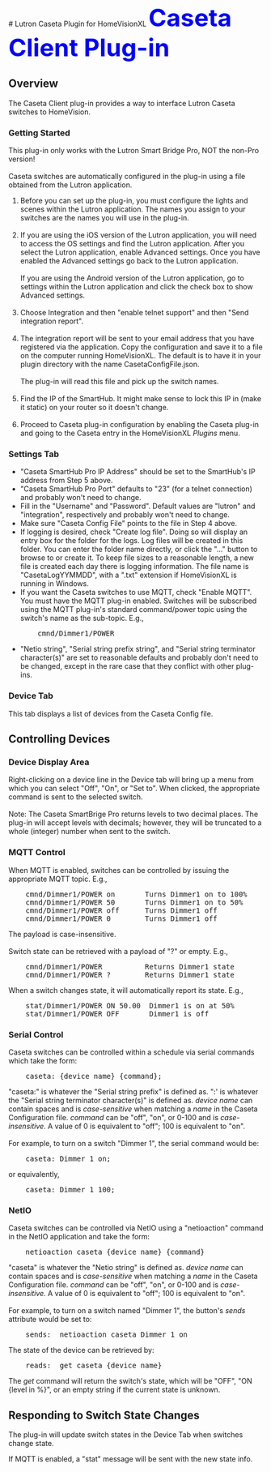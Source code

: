 <!-- $Revision: 1.1 $ -->
<!-- $Date: 2018/07/11 18:30:16 $ -->
<html>

<body>
# Lutron Caseta Plugin for HomeVisionXL
<font size=12><font color=#0000FF><b>Caseta Client Plug-in</b></font></font>
<h2>Overview</h2>
The Caseta Client plug-in provides a way to interface Lutron Caseta switches to HomeVision.
<h3>Getting Started</h3>
This plug-in only works with the Lutron Smart Bridge Pro, NOT the non-Pro version!
<br><br>
Caseta switches are automatically configured in the plug-in using a file obtained from the Lutron application.
<ol>
<li>Before you can set up the plug-in, you must configure the lights and scenes within the Lutron application.
The names you assign to your switches are the names you will use in the plug-in.
<br><br>
<li>
If you are using the iOS version of the Lutron application, you will need to access the OS settings and find the Lutron application. After you select the Lutron application, enable Advanced settings. Once you have enabled the Advanced settings go back to the Lutron application.
<br>
<br>
If you are using the Android version of the Lutron application, go to settings within the Lutron application and click the check box to show Advanced settings.
<br><br>
<li>
Choose Integration and then
"enable telnet support"
and then
"Send integration report".
<br><br>
<li>
The integration report will be sent to your email address that you have registered via the application. 
Copy the configuration and save it to a file on the computer running HomeVisionXL.
The default is to have it in your plugin directory with the name CasetaConfigFile.json.
<br><br>
The plug-in will read this file and pick up the switch names.
<br><br>
<li>
Find the IP of the SmartHub. It might make sense to lock this IP in (make it static) on your router so it doesn't change.
<br><br>
<li>
Proceed to Caseta plug-in configuration by enabling the Caseta plug-in
and going to the Caseta entry in the HomeVisionXL <i>Plugins</i> menu.
</ol>
<h3>Settings Tab</h3>
<ul>
<li>
"Caseta SmartHub Pro IP Address" should be set to the SmartHub's IP address from Step 5 above.
<li>
"Caseta SmartHub Pro Port" defaults to "23" (for a telnet connection) and probably won't need to change.
<li>
Fill in the "Username" and "Password".
Default values are "lutron" and "integration", respectively and probably won't need to change.
<li>
Make sure "Caseta Config File" points to the file in Step 4 above.
<li>
If logging is desired, check "Create log file".
Doing so will display an entry box for the folder for the logs.
Log files will be created in this folder.
You can enter the folder name directly, or click the "..." button to browse to or create it.
To keep file sizes to a reasonable length, a new file is created each day there is logging information.
The file name is "CasetaLogYYMMDD", with a ".txt" extension if HomeVisionXL is running in Windows.
<li>
If you want the Caseta switches to use MQTT, check "Enable MQTT".
You must have the MQTT plug-in enabled.
Switches will be subscribed using the MQTT plug-in's standard command/power topic using the switch's name as the sub-topic. E.g., 
<pre>
    cmnd/Dimmer1/POWER
</pre>
<li>
"Netio string", "Serial string prefix string", and "Serial string terminator character(s)" are set to reasonable defaults and probably don't need to be changed, except in the rare case that they conflict with other plug-ins.
</ul>
<h3>Device Tab</h3>
This tab displays a list of devices from the Caseta Config file.
<h2>Controlling Devices</h2>
<h3>Device Display Area</h3>
Right-clicking on a device line in the Device tab
will bring up a menu from which you can select "Off", "On", or "Set to".
When clicked, the appropriate command is sent to the selected switch.
<br><br>
Note: The Caseta SmartBrige Pro returns levels to two decimal places.
The plug-in will accept levels with decimals; however, they will be truncated to a whole (integer) number when sent to the switch.
<h3>MQTT Control</h3>
When MQTT is enabled, switches can be controlled by issuing the appropriate MQTT topic. E.g.,
<pre>
    cmnd/Dimmer1/POWER on       Turns Dimmer1 on to 100%
    cmnd/Dimmer1/POWER 50       Turns Dimmer1 on to 50%
    cmnd/Dimmer1/POWER off      Turns Dimmer1 off
    cmnd/Dimmer1/POWER 0        Turns Dimmer1 off
</pre>
The payload is case-insensitive.
<br><br>
Switch state can be retrieved with a payload of "?" or empty. E.g.,
<pre>
    cmnd/Dimmer1/POWER          Returns Dimmer1 state
    cmnd/Dimmer1/POWER ?        Returns Dimmer1 state
</pre>
When a switch changes state, it will automatically report its state. E.g.,
<pre>
    stat/Dimmer1/POWER ON 50.00  Dimmer1 is on at 50%
    stat/Dimmer1/POWER OFF       Dimmer1 is off
</pre>
<h3>Serial Control</h3>
Caseta switches can be controlled within a schedule via serial commands which take the form:
<pre>
    caseta: {device name} {command};
</pre>
"caseta:" is whatever the "Serial string prefix" is defined as.
":' is whatever the "Serial string terminator character(s)" is defined as.
<i>device name</i> can contain spaces and is <i>case-sensitive</i> when matching a <i>name</i> in the Caseta Configuration file.
<i>command</i> can be "off", "on", or 0-100 and is <i>case-insensitive</i>.
A value of 0 is equivalent to "off"; 100 is equivalent to "on".
<br>
<br>
For example, to turn on a switch "Dimmer 1",
the serial command would be:
<pre>
    caseta: Dimmer 1 on;
</pre>
or equivalently,
<pre>
    caseta: Dimmer 1 100;
</pre>
<h3>NetIO</h3>
Caseta switches can be controlled via NetIO using a "netioaction" command in the NetIO application and take the form:
<pre>
    netioaction caseta {device name} {command}
</pre>

"caseta" is whatever the "Netio string" is defined as.
<i>device name</i> can contain spaces and is <i>case-sensitive</i> when matching a <i>name</i> in the Caseta Configuration file.
<i>command</i> can be "off", "on", or 0-100 and is <i>case-insensitive.</i> 
A value of 0 is equivalent to "off"; 100 is equivalent to "on".
<br>
<br>
For example, to turn on a switch named "Dimmer 1",
the button's <i>sends</i> attribute would be set to:
<pre>
    sends:  netioaction caseta Dimmer 1 on
</pre>
The state of the device can be retrieved by:
<pre>
    reads:  get caseta {device name}
</pre>
The <i>get</i> command will return the switch's state,
which will be "OFF", "ON {level in %}", or an empty string if the current state is unknown.
<br>
<h2>Responding to Switch State Changes</h2>
The plug-in will update switch states in the Device Tab when switches change state.

If MQTT is enabled, a "stat" message will be sent with the new state info.
</html>

